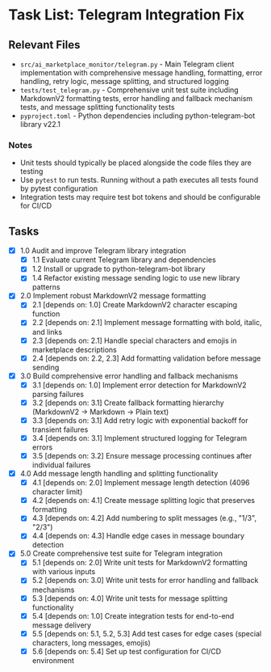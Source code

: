 # Task List: Telegram Integration Fix

## Relevant Files

- `src/ai_marketplace_monitor/telegram.py` - Main Telegram client implementation with comprehensive message handling, formatting, error handling, retry logic, message splitting, and structured logging
- `tests/test_telegram.py` - Comprehensive unit test suite including MarkdownV2 formatting tests, error handling and fallback mechanism tests, and message splitting functionality tests
- `pyproject.toml` - Python dependencies including python-telegram-bot library v22.1

### Notes

- Unit tests should typically be placed alongside the code files they are testing
- Use `pytest` to run tests. Running without a path executes all tests found by pytest configuration
- Integration tests may require test bot tokens and should be configurable for CI/CD

## Tasks

- [x] 1.0 Audit and improve Telegram library integration
  - [x] 1.1 Evaluate current Telegram library and dependencies
  - [x] 1.2 Install or upgrade to python-telegram-bot library
  - [x] 1.4 Refactor existing message sending logic to use new library patterns
- [x] 2.0 Implement robust MarkdownV2 message formatting
  - [x] 2.1 [depends on: 1.0] Create MarkdownV2 character escaping function
  - [x] 2.2 [depends on: 2.1] Implement message formatting with bold, italic, and links
  - [x] 2.3 [depends on: 2.1] Handle special characters and emojis in marketplace descriptions
  - [x] 2.4 [depends on: 2.2, 2.3] Add formatting validation before message sending
- [x] 3.0 Build comprehensive error handling and fallback mechanisms
  - [x] 3.1 [depends on: 1.0] Implement error detection for MarkdownV2 parsing failures
  - [x] 3.2 [depends on: 3.1] Create fallback formatting hierarchy (MarkdownV2 → Markdown → Plain text)
  - [x] 3.3 [depends on: 3.1] Add retry logic with exponential backoff for transient failures
  - [x] 3.4 [depends on: 3.1] Implement structured logging for Telegram errors
  - [x] 3.5 [depends on: 3.2] Ensure message processing continues after individual failures
- [x] 4.0 Add message length handling and splitting functionality
  - [x] 4.1 [depends on: 2.0] Implement message length detection (4096 character limit)
  - [x] 4.2 [depends on: 4.1] Create message splitting logic that preserves formatting
  - [x] 4.3 [depends on: 4.2] Add numbering to split messages (e.g., "1/3", "2/3")
  - [x] 4.4 [depends on: 4.3] Handle edge cases in message boundary detection
- [x] 5.0 Create comprehensive test suite for Telegram integration
  - [x] 5.1 [depends on: 2.0] Write unit tests for MarkdownV2 formatting with various inputs
  - [x] 5.2 [depends on: 3.0] Write unit tests for error handling and fallback mechanisms
  - [x] 5.3 [depends on: 4.0] Write unit tests for message splitting functionality
  - [x] 5.4 [depends on: 1.0] Create integration tests for end-to-end message delivery
  - [x] 5.5 [depends on: 5.1, 5.2, 5.3] Add test cases for edge cases (special characters, long messages, emojis)
  - [x] 5.6 [depends on: 5.4] Set up test configuration for CI/CD environment

